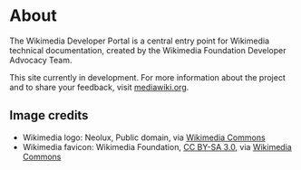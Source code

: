 # About

The Wikimedia Developer Portal is a central entry point for Wikimedia technical documentation, created by the Wikimedia Foundation Developer Advocacy Team.

This site currently in development. For more information about the project and to share your feedback, visit [mediawiki.org](https://www.mediawiki.org/wiki/Special:MyLanguage/Developer_Advocacy/Developer_Portal).

## Image credits

* Wikimedia logo: Neolux, Public domain, via [Wikimedia Commons](https://commons.wikimedia.org/wiki/File:Wikimedia_logo_white.svg)
* Wikimedia favicon: Wikimedia Foundation, [CC BY-SA 3.0](https://creativecommons.org/licenses/by-sa/3.0), via [Wikimedia Commons](https://commons.wikimedia.org/wiki/File:Wmf-ico-48px.png)
